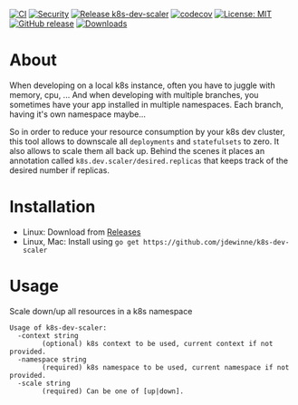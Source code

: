 [![CI](https://github.com/jdewinne/k8s-dev-scaler/workflows/CI/badge.svg)](https://github.com/jdewinne/k8s-dev-scaler/actions?query=workflow%3ACI)
[![Security](https://github.com/jdewinne/k8s-dev-scaler/workflows/Security%20check%20using%20Snyk/badge.svg)](https://github.com/jdewinne/k8s-dev-scaler/actions?query=workflow%3A%22Security+check+using+Snyk%22)
[![Release k8s-dev-scaler](https://github.com/jdewinne/k8s-dev-scaler/workflows/Release%20k8s-dev-scaler/badge.svg)](https://github.com/jdewinne/k8s-dev-scaler/actions?query=workflow%3A%22Release+k8s-dev-scaler%22)
[![codecov](https://codecov.io/gh/jdewinne/k8s-dev-scaler/branch/main/graph/badge.svg?token=73PVIKFUFD)](https://codecov.io/gh/jdewinne/k8s-dev-scaler)
[![License: MIT](https://img.shields.io/badge/License-MIT-yellow.svg)](https://opensource.org/licenses/MIT)
[![GitHub release](https://img.shields.io/github/v/release/jdewinne/k8s-dev-scaler)](https://github.com/jdewinne/k8s-dev-scaler/releases)
[![Downloads](https://img.shields.io/github/downloads/jdewinne/k8s-dev-scaler/total)](https://github.com/jdewinne/k8s-dev-scaler/releases)

# About

When developing on a local k8s instance, often you have to juggle with memory, cpu, ... And when developing with multiple branches, you sometimes have your app installed in multiple namespaces. Each branch, having it's own namespace maybe...

So in order to reduce your resource consumption by your k8s dev cluster, this tool allows to downscale all `deployments` and `statefulsets` to zero. It also allows to scale them all back up. Behind the scenes it places an annotation called `k8s.dev.scaler/desired.replicas` that keeps track of the desired number if replicas.

# Installation

+ Linux: Download from [Releases](https://github.com/jdewinne/k8s-dev-scaler/releases)
+ Linux, Mac: Install using `go get https://github.com/jdewinne/k8s-dev-scaler`

# Usage

Scale down/up all resources in a k8s namespace

```
Usage of k8s-dev-scaler:
  -context string
        (optional) k8s context to be used, current context if not provided.
  -namespace string
        (required) k8s namespace to be used, current namespace if not provided.
  -scale string
        (required) Can be one of [up|down].
```